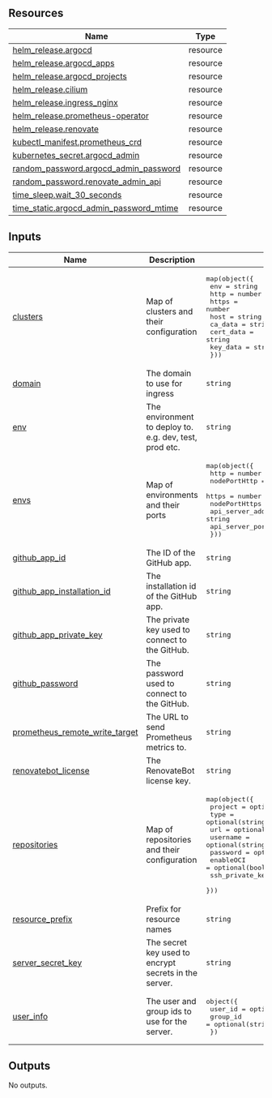 <!-- BEGIN_TF_DOCS -->
## Resources

| Name | Type |
|------|------|
| [helm_release.argocd](https://registry.terraform.io/providers/hashicorp/helm/2.17.0/docs/resources/release) | resource |
| [helm_release.argocd_apps](https://registry.terraform.io/providers/hashicorp/helm/2.17.0/docs/resources/release) | resource |
| [helm_release.argocd_projects](https://registry.terraform.io/providers/hashicorp/helm/2.17.0/docs/resources/release) | resource |
| [helm_release.cilium](https://registry.terraform.io/providers/hashicorp/helm/2.17.0/docs/resources/release) | resource |
| [helm_release.ingress_nginx](https://registry.terraform.io/providers/hashicorp/helm/2.17.0/docs/resources/release) | resource |
| [helm_release.prometheus-operator](https://registry.terraform.io/providers/hashicorp/helm/2.17.0/docs/resources/release) | resource |
| [helm_release.renovate](https://registry.terraform.io/providers/hashicorp/helm/2.17.0/docs/resources/release) | resource |
| [kubectl_manifest.prometheus_crd](https://registry.terraform.io/providers/alekc/kubectl/2.1.3/docs/resources/manifest) | resource |
| [kubernetes_secret.argocd_admin](https://registry.terraform.io/providers/hashicorp/kubernetes/2.35.1/docs/resources/secret) | resource |
| [random_password.argocd_admin_password](https://registry.terraform.io/providers/hashicorp/random/latest/docs/resources/password) | resource |
| [random_password.renovate_admin_api](https://registry.terraform.io/providers/hashicorp/random/latest/docs/resources/password) | resource |
| [time_sleep.wait_30_seconds](https://registry.terraform.io/providers/hashicorp/time/latest/docs/resources/sleep) | resource |
| [time_static.argocd_admin_password_mtime](https://registry.terraform.io/providers/hashicorp/time/latest/docs/resources/static) | resource |

## Inputs

| Name | Description | Type | Default | Required |
|------|-------------|------|---------|:--------:|
| <a name="input_clusters"></a> [clusters](#input\_clusters) | Map of clusters and their configuration | <pre>map(object({<br/>    env       = string<br/>    http      = number<br/>    https     = number<br/>    host      = string<br/>    ca_data   = string<br/>    cert_data = string<br/>    key_data  = string<br/>  }))</pre> | `{}` | no |
| <a name="input_domain"></a> [domain](#input\_domain) | The domain to use for ingress | `string` | `"127.0.0.1.nip.io"` | no |
| <a name="input_env"></a> [env](#input\_env) | The environment to deploy to. e.g. dev, test, prod etc. | `string` | n/a | yes |
| <a name="input_envs"></a> [envs](#input\_envs) | Map of environments and their ports | <pre>map(object({<br/>    http               = number<br/>    nodePortHttp       = number<br/>    https              = number<br/>    nodePortHttps      = number<br/>    api_server_address = string<br/>    api_server_port    = number<br/>  }))</pre> | n/a | yes |
| <a name="input_github_app_id"></a> [github\_app\_id](#input\_github\_app\_id) | The ID of the GitHub app. | `string` | `""` | no |
| <a name="input_github_app_installation_id"></a> [github\_app\_installation\_id](#input\_github\_app\_installation\_id) | The installation id of the GitHub app. | `string` | `""` | no |
| <a name="input_github_app_private_key"></a> [github\_app\_private\_key](#input\_github\_app\_private\_key) | The private key used to connect to the GitHub. | `string` | `""` | no |
| <a name="input_github_password"></a> [github\_password](#input\_github\_password) | The password used to connect to the GitHub. | `string` | `""` | no |
| <a name="input_prometheus_remote_write_target"></a> [prometheus\_remote\_write\_target](#input\_prometheus\_remote\_write\_target) | The URL to send Prometheus metrics to. | `string` | `""` | no |
| <a name="input_renovatebot_license"></a> [renovatebot\_license](#input\_renovatebot\_license) | The RenovateBot license key. | `string` | `""` | no |
| <a name="input_repositories"></a> [repositories](#input\_repositories) | Map of repositories and their configuration | <pre>map(object({<br/>    project         = optional(string, "")<br/>    type            = optional(string, "")<br/>    url             = optional(string, "")<br/>    username        = optional(string, "")<br/>    password        = optional(string, "")<br/>    enableOCI       = optional(bool, false)<br/>    ssh_private_key = optional(string, "")<br/>  }))</pre> | `{}` | no |
| <a name="input_resource_prefix"></a> [resource\_prefix](#input\_resource\_prefix) | Prefix for resource names | `string` | `"k8s"` | no |
| <a name="input_server_secret_key"></a> [server\_secret\_key](#input\_server\_secret\_key) | The secret key used to encrypt secrets in the server. | `string` | `""` | no |
| <a name="input_user_info"></a> [user\_info](#input\_user\_info) | The user and group ids to use for the server. | <pre>object({<br/>    user_id  = optional(string, "1001")<br/>    group_id = optional(string, "2001")<br/>  })</pre> | `{}` | no |

## Outputs

No outputs.
<!-- END_TF_DOCS -->
